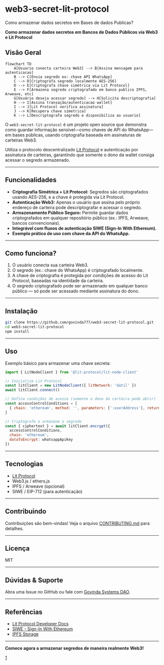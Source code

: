 # web3-secret-lit-protocol
Como armazenar dados secretos em Bases de dados Publicas?

**Como armazenar dados secretos em Bancos de Dados Públicos via Web3 e Lit Protocol**

## Visão Geral

```mermaid
flowchart TD
    A[Usuario conecta carteira Web3] --> B[Assina mensagem para autenticacao]
    B --> C[Envia segredo ex: chave API WhatsApp]
    C --> D[Criptografa segredo localmente AES-256]
    D --> E[Criptografa chave simétrica via Lit Protocol]
    E --> F[Armazena segredo criptografado em banco publico IPFS, Arweave, etc]
    G[Usuário deseja acessar segredo] --> H[Solicita descriptografia]
    H --> I[Assina transação/autenticacao wallet]
    I --> J[Lit Protocol verifica assinatura]
    J --> K[Recupera chave simetrica]
    K --> L[Descriptografa segredo e disponibiliza ao usuario]
```

O `web3-secret-lit-protocol` é um projeto open source que demonstra como guardar informação sensível—como chaves de API do WhatsApp—em bases públicas, usando criptografia baseada em assinaturas de carteiras Web3.

Utiliza o protocolo descentralizado [Lit Protocol](https://litprotocol.com) e autenticação por assinatura de carteiras, garantindo que somente o dono da wallet consiga acessar o segredo armazenado.

***

## Funcionalidades

- **Criptografia Simétrica + Lit Protocol:** Segredos são criptografados usando AES-256, e a chave é protegida via Lit Protocol.
- **Autenticação Web3:** Apenas o usuário que assina pelo próprio endereço de carteira pode descriptografar e acessar o segredo.
- **Armazenamento Público Seguro:** Permite guardar dados criptografados em qualquer repositório público (ex.: IPFS, Arweave, bancos convencionais).
- **Integrável com fluxos de autenticação SIWE (Sign-In With Ethereum).**
- **Exemplo prático de uso com chave da API do WhatsApp.**

***

## Como funciona?

1. O usuário conecta sua carteira Web3.
2. O segredo (ex.: chave do WhatsApp) é criptografado localmente.
3. A chave de criptografia é protegida por condições de acesso do Lit Protocol, baseadas na identidade da carteira.
4. O segredo criptografado pode ser armazenado em qualquer banco público — só pode ser acessado mediante assinatura do dono.

***

## Instalação

```bash
git clone https://github.com/govinda777/web3-secret-lit-protocol.git
cd web3-secret-lit-protocol
npm install
```

***

## Uso

Exemplo básico para armazenar uma chave secreta:

```javascript
import { LitNodeClient } from '@lit-protocol/lit-node-client'

// Inicialize Lit Protocol
const litClient = new LitNodeClient({ litNetwork: 'datil' })
await litClient.connect()

// Defina condições de acesso (somente o dono da carteira pode abrir)
const accessControlConditions = [
  { chain: 'ethereum', method: '', parameters: [':userAddress'], returnValueTest: { comparator: '=', value: walletAddress } }
]

// Criptografe e armazene o segredo
const { ciphertext } = await litClient.encrypt({
  accessControlConditions,
  chain: 'ethereum',
  dataToEncrypt: whatsappApiKey
})
```

***

## Tecnologias

- [Lit Protocol](https://litprotocol.com)
- Web3.js / ethers.js
- IPFS / Arweave (opcional)
- SIWE / EIP-712 (para autenticação)

***

## Contribuindo

Contribuições são bem-vindas! Veja o arquivo [CONTRIBUTING.md](./CONTRIBUTING.md) para detalhes.

***

## Licença

MIT

***

## Dúvidas & Suporte

Abra uma Issue no GitHub ou fale com [Govinda Systems DAO](mailto:govinda777@gmail.com).

***

## Referências

- [Lit Protocol Developer Docs](https://developer.litprotocol.com)
- [SIWE - Sign-In With Ethereum](https://login.xyz/)
- [IPFS Storage](https://ipfs.io/)

***

**Comece agora a armazenar segredos de maneira realmente Web3!**

[1](https://github.com/govinda777/web3-secret-lit-protocol)
